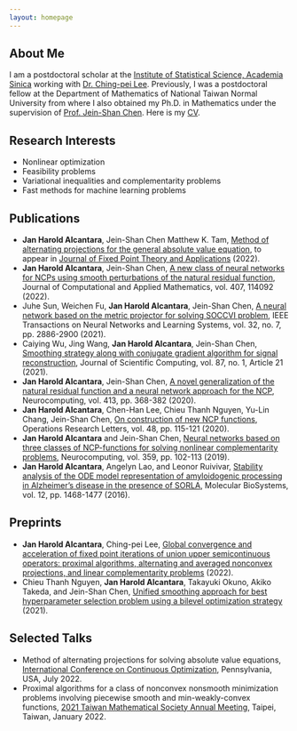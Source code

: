 ```yaml
---
layout: homepage
---
```


## About Me

I am a postdoctoral scholar at the [Institute of Statistical Science, Academia Sinica](https://www.stat.sinica.edu.tw/eng/index.php) working with [Dr. Ching-pei Lee](https://leepei.github.io/). Previously, I was a postdoctoral fellow at the Department of Mathematics of National Taiwan Normal University from where I also obtained my Ph.D. in Mathematics under the supervision of [Prof. Jein-Shan Chen](http://math.ntnu.edu.tw/~jschen/index.php?menu=Home). Here is my [CV](https://drive.google.com/file/d/16oVNcQ3NqJ_bE_lg-KHO0DqL5g6ZNEwj/view?usp=sharing).

## Research Interests

- Nonlinear optimization
- Feasibility problems
- Variational inequalities and complementarity problems
- Fast methods for machine learning problems

## Publications

- **Jan Harold Alcantara**, Jein-Shan Chen Matthew K. Tam, [Method of alternating projections for the general absolute value equation](https://arxiv.org/abs/2106.03268), to appear in [Journal of Fixed Point Theory and Applications](https://www.springer.com/journal/11784) (2022). 
- **Jan Harold Alcantara**, Jein-Shan Chen, [A new class of neural networks for NCPs using smooth perturbations of the natural residual function](https://www.sciencedirect.com/science/article/abs/pii/S0377042722000061), Journal of Computational and Applied Mathematics, vol. 407, 114092 (2022). 
- Juhe Sun, Weichen Fu, **Jan Harold Alcantara**, Jein-Shan Chen, [A neural network based on the metric projector for solving SOCCVI problem](https://ieeexplore.ieee.org/document/9159914), IEEE Transactions on Neural Networks and Learning Systems, vol. 32, no. 7, pp. 2886-2900 (2021).
- Caiying Wu, Jing Wang, **Jan Harold Alcantara**, Jein-Shan Chen, [Smoothing strategy along with conjugate gradient algorithm for signal reconstruction](https://link.springer.com/article/10.1007/s10915-021-01440-z), Journal of Scientific Computing, vol. 87, no. 1, Article 21 (2021). 
- **Jan Harold Alcantara**, Jein-Shan Chen, [A novel generalization of the natural residual function and a neural network approach for the NCP](https://www.sciencedirect.com/science/article/abs/pii/S092523122031047X), Neurocomputing, vol. 413, pp. 368-382 (2020). 
- **Jan Harold Alcantara**, Chen-Han Lee, Chieu Thanh Nguyen, Yu-Lin Chang, Jein-Shan Chen, [On construction of new NCP functions](https://www.sciencedirect.com/science/article/abs/pii/S0167637720300109), Operations Research Letters, vol. 48, pp. 115-121 (2020). 
- **Jan Harold Alcantara** and Jein-Shan Chen, [Neural networks based on three classes of NCP-functions for solving nonlinear complementarity problems](https://www.sciencedirect.com/science/article/abs/pii/S0925231219308021), Neurocomputing, vol. 359, pp. 102-113 (2019). 
- **Jan Harold Alcantara**, Angelyn Lao, and Leonor Ruivivar, [Stability analysis of the ODE model representation of amyloidogenic processing in Alzheimer’s disease in the presence of SORLA](https://pubs.rsc.org/en/content/articlelanding/2016/mb/c5mb00741k/unauth), Molecular BioSystems, vol. 12, pp. 1468-1477 (2016). 

## Preprints

- **Jan Harold Alcantara**, Ching-pei Lee, [Global convergence and acceleration of fixed point iterations of union upper semicontinuous operators: proximal algorithms, alternating and averaged nonconvex projections, and linear complementarity problems](https://arxiv.org/abs/2202.10052) (2022).
-  Chieu Thanh Nguyen, **Jan Harold Alcantara**, Takayuki Okuno, Akiko Takeda, and Jein-Shan Chen, [Unified smoothing approach for best hyperparameter selection problem using a bilevel optimization strategy](https://arxiv.org/abs/2110.12630) (2021). 

## Selected Talks

- Method of alternating projections for solving absolute value equations, [International Conference on Continuous Optimization](https://iccopt2022.lehigh.edu/), Pennsylvania, USA, July 2022.
- Proximal algorithms for a class of nonconvex nonsmooth minimization problems involving piecewise smooth and min-weakly-convex functions, [2021 Taiwan Mathematical Society Annual Meeting](https://www.math.sinica.edu.tw/www/file_upload/conference/2021TMS/eng/index.html), Taipei, Taiwan, January 2022.

